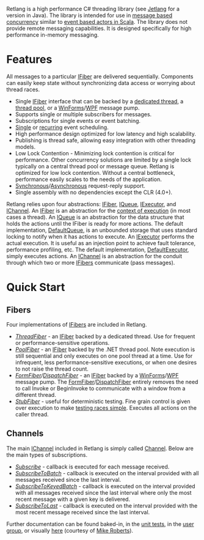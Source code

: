 Retlang is a high performance C# threading library (see [Jetlang](http://code.google.com/p/jetlang/) for a version in Java).  The library is intended for use in [message based concurrency](http://en.wikipedia.org/wiki/Message_passing) similar to [event based actors in Scala](http://lamp.epfl.ch/~phaller/doc/haller07actorsunify.pdf).  The library does not provide remote messaging capabilities. It is designed specifically for high performance in-memory messaging.

# Features #
All messages to a particular [IFiber](http://code.google.com/p/retlang/source/browse/trunk/src/Retlang/Fibers/IFiber.cs) are delivered sequentially. Components can easily keep state without synchronizing data access or worrying about thread races.
  * Single [IFiber](http://code.google.com/p/retlang/source/browse/trunk/src/Retlang/Fibers/IFiber.cs) interface that can be backed by a [dedicated thread](http://code.google.com/p/retlang/source/browse/trunk/src/Retlang/Fibers/ThreadFiber.cs), a [thread pool](http://code.google.com/p/retlang/source/browse/trunk/src/Retlang/Fibers/PoolFiber.cs), or a [WinForms](http://code.google.com/p/retlang/source/browse/trunk/src/Retlang/Fibers/FormFiber.cs)/[WPF](http://code.google.com/p/retlang/source/browse/trunk/src/Retlang/Fibers/DispatcherFiber.cs) message pump.
  * Supports single or multiple subscribers for messages.
  * Subscriptions for single events or event batching.
  * [Single](http://code.google.com/p/retlang/source/browse/trunk/src/Retlang/Core/IScheduler.cs#16) or [recurring](http://code.google.com/p/retlang/source/browse/trunk/src/Retlang/Core/IScheduler.cs#25) event scheduling.
  * High performance design optimized for low latency and high scalability.
  * Publishing is thread safe, allowing easy integration with other threading models.
  * Low Lock Contention - Minimizing lock contention is critical for performance. Other concurrency solutions are limited by a single lock typically on a central thread pool or message queue. Retlang is optimized for low lock contention. Without a central bottleneck, performance easily scales to the needs of the application.
  * [Synchronous](http://code.google.com/p/retlang/source/browse/trunk/src/Retlang/Channels/RequestReplyChannel.cs)/[Asynchronous](http://code.google.com/p/retlang/source/browse/trunk/src/RetlangTests/Channels/ChannelTests.cs#171) request-reply support.
  * Single assembly with no dependencies except the CLR (4.0+).

Retlang relies upon four abstractions: [IFiber](http://code.google.com/p/retlang/source/browse/trunk/src/Retlang/Fibers/IFiber.cs),
[IQueue](http://code.google.com/p/retlang/source/browse/trunk/src/Retlang/Core/IQueue.cs),  [IExecutor](http://code.google.com/p/retlang/source/browse/trunk/src/Retlang/Core/IExecutor.cs), and [IChannel](http://code.google.com/p/retlang/source/browse/trunk/src/Retlang/Channels/IChannel.cs).  An [IFiber](http://code.google.com/p/retlang/source/browse/trunk/src/Retlang/Fibers/IFiber.cs) is an abstraction for the [context of execution](http://en.wikipedia.org/wiki/Context_switch) (in most cases a thread).  An [IQueue](http://code.google.com/p/retlang/source/browse/trunk/src/Retlang/Core/IQueue.cs) is an abstraction for the data structure that holds the actions until the IFiber is ready for more actions.  The default implementation, [DefaultQueue](http://code.google.com/p/retlang/source/browse/trunk/src/Retlang/Core/DefaultQueue.cs), is an unbounded storage that uses standard locking to notify when it has actions to execute.  An [IExecutor](http://code.google.com/p/retlang/source/browse/trunk/src/Retlang/Core/IExecutor.cs) performs the actual execution.  It is useful as an injection point to achieve fault tolerance, performance profiling, etc.  The default implementation, [DefaultExecutor](http://code.google.com/p/retlang/source/browse/trunk/src/Retlang/Core/DefaultExecutor.cs), simply executes actions.  An [IChannel](http://code.google.com/p/retlang/source/browse/trunk/src/Retlang/Channels/IChannel.cs) is an abstraction for the conduit through which two or more [IFibers](http://code.google.com/p/retlang/source/browse/trunk/src/Retlang/Fibers/IFiber.cs) communicate (pass messages).

# Quick Start #

## Fibers ##
Four implementations of [IFibers](http://code.google.com/p/retlang/source/browse/trunk/src/Retlang/Fibers/IFiber.cs) are included in Retlang.
  * _[ThreadFiber](http://code.google.com/p/retlang/source/browse/trunk/src/Retlang/Fibers/ThreadFiber.cs)_ - an [IFiber](http://code.google.com/p/retlang/source/browse/trunk/src/Retlang/Fibers/IFiber.cs) backed by a dedicated thread.  Use for frequent or performance-sensitive operations.
  * _[PoolFiber](http://code.google.com/p/retlang/source/browse/trunk/src/Retlang/Fibers/PoolFiber.cs)_ - an [IFiber](http://code.google.com/p/retlang/source/browse/trunk/src/Retlang/Fibers/IFiber.cs) backed by the .NET thread pool.  Note execution is still sequential and only executes on one pool thread at a time.  Use for infrequent, less performance-sensitive executions, or when one desires to not raise the thread count.
  * _[FormFiber](http://code.google.com/p/retlang/source/browse/trunk/src/Retlang/Fibers/FormFiber.cs)/[DispatchFiber](http://code.google.com/p/retlang/source/browse/trunk/src/Retlang/Fibers/DispatcherFiber.cs)_ - an [IFiber](http://code.google.com/p/retlang/source/browse/trunk/src/Retlang/Fibers/IFiber.cs) backed by a [WinForms](http://code.google.com/p/retlang/source/browse/trunk/src/Retlang/Fibers/FormFiber.cs)/[WPF](http://code.google.com/p/retlang/source/browse/trunk/src/Retlang/Fibers/DispatcherFiber.cs) message pump.  The [FormFiber](http://code.google.com/p/retlang/source/browse/trunk/src/Retlang/Fibers/FormFiber.cs)/[DispatchFiber](http://code.google.com/p/retlang/source/browse/trunk/src/Retlang/Fibers/DispatcherFiber.cs) entirely removes the need to call Invoke or BeginInvoke to communicate with a window from a different thread.
  * _[StubFiber](http://code.google.com/p/retlang/source/browse/trunk/src/Retlang/Fibers/StubFiber.cs)_ - useful for deterministic testing.  Fine grain control is given over execution to make [testing races simple](http://grahamnash.blogspot.com/2010/01/stubfiber-how-to-deterministically-test_16.html).  Executes all actions on the caller thread.

## Channels ##
The main [IChannel](http://code.google.com/p/retlang/source/browse/trunk/src/Retlang/Channels/IChannel.cs) included in Retlang is simply called [Channel](http://code.google.com/p/retlang/source/browse/trunk/src/Retlang/Channels/Channel.cs).  Below are the main types of subscriptions.
  * _[Subscribe](http://code.google.com/p/retlang/source/browse/trunk/src/Retlang/Channels/ISubscriber.cs#19)_ - callback is executed for each message received.
  * _[SubscribeToBatch](http://code.google.com/p/retlang/source/browse/trunk/src/Retlang/Channels/ISubscriber.cs#34)_ - callback is executed on the interval provided with all messages received since the last interval.
  * _[SubscribeToKeyedBatch](http://code.google.com/p/retlang/source/browse/trunk/src/Retlang/Channels/ISubscriber.cs#45)_ - callback is executed on the interval provided with all messages received since the last interval where only the most recent message with a given key is delivered.
  * _[SubscribeToLast](http://code.google.com/p/retlang/source/browse/trunk/src/Retlang/Channels/ISubscriber.cs#55)_ - callback is executed on the interval provided with the most recent message received since the last interval.

Further documentation can be found baked-in, in the [unit tests](http://code.google.com/p/retlang/source/browse/#svn/trunk/src/RetlangTests), in the [user group](http://groups.google.com/group/retlang-dev), or visually [here](http://dl.dropbox.com/u/2053101/Retlang%20and%20Jetlang.mov) (courtesy of [Mike Roberts](http://mikebroberts.com/)).